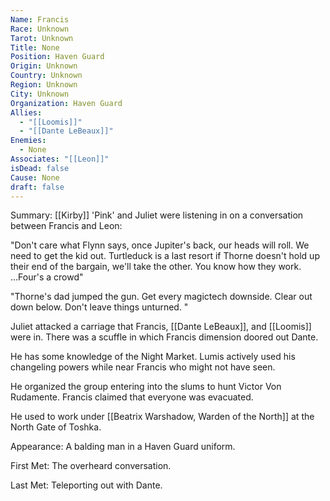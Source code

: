 ```yaml
---
Name: Francis
Race: Unknown
Tarot: Unknown
Title: None
Position: Haven Guard
Origin: Unknown
Country: Unknown
Region: Unknown
City: Unknown
Organization: Haven Guard
Allies:
  - "[[Loomis]]"
  - "[[Dante LeBeaux]]"
Enemies:
  - None
Associates: "[[Leon]]"
isDead: false
Cause: None
draft: false
---
```

Summary:
[[Kirby]] 'Pink' and Juliet were listening in on a conversation between Francis and Leon:

"Don't care what Flynn says, once Jupiter's back, our heads will roll. We need to get the kid out. Turtleduck is a last resort if Thorne doesn't hold up their end of the bargain, we'll take the other. You know how they work. ...Four's a crowd"

"Thorne's dad jumped the gun. Get every magictech downside. Clear out down below. Don't leave things unturned. "

Juliet attacked a carriage that Francis, [[Dante LeBeaux]], and [[Loomis]] were in. There was a scuffle in which Francis dimension doored out Dante. 

He has some knowledge of the Night Market. Lumis actively used his changeling powers while near Francis who might not have seen. 

He organized the group entering into the slums to hunt Victor Von Rudamente. Francis claimed that everyone was evacuated. 

He used to work under [[Beatrix Warshadow, Warden of the North]] at the North Gate of Toshka. 

Appearance: 
A balding man in a Haven Guard uniform. 

First Met: 
The overheard conversation.

Last Met: 
Teleporting out with Dante.

